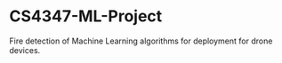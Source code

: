 # CS4347-ML-Project
Fire detection of Machine Learning algorithms for deployment for drone devices.
